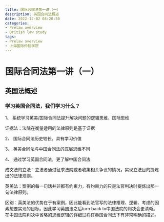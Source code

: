 ```yaml
---
title: 国际合同法第一讲（一）
description: 英国合同法概述
date: 2022-12-02 08:20:50
categories:
- Prelaw overview
- British law study
tags:
- Prelaw overview
- 上海国际仲裁学院
---
```



# 国际合同法第一讲（一）

## 英国法概述

### 学习英国合同法，我们学习什么？

1、 系统学习英美/国际合同法提升解决问题的逻辑思维、国际思维

证据法：法院在衡量适用的法律原则是基于证据

2、 国际合同法历史较长，具有学习价值

3、 英美合同法与中国合同法的底层思维不同

4、 通过学习英国合同法，更了解中国合同法

成文法的立法：立法者通过征求法院或者收集相关争议的情况，实现立法目的提炼出的法律规则。

英美法：案例的每一句话并非都有约束力，有约束力的只是法官判决时提炼出那一句法律原则。

区别：英美法的优势在于有案例，因此能看到法官写的法律推理、逻辑、考虑的因素想要实现的目标。因此学习英国法之后turn back to中国法院的判决会更清晰。在中国法院判决中省略的思维逻辑的详细过程在英国合同法下有非常明确的描述。